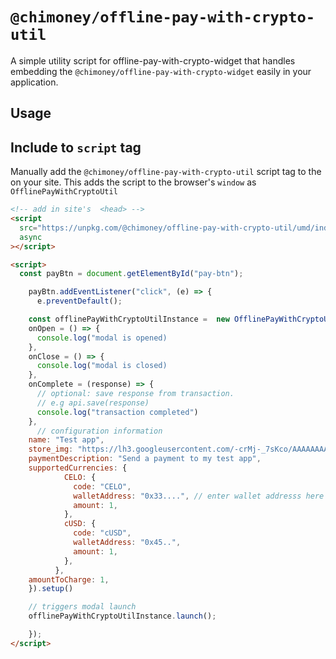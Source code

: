 # `@chimoney/offline-pay-with-crypto-util`

A simple utility script for offline-pay-with-crypto-widget that handles embedding the `@chimoney/offline-pay-with-crypto-widget` easily in your application.

## Usage

## Include to `script` tag

Manually add the `@chimoney/offline-pay-with-crypto-util` script tag to the <head> on your site. This adds the script to the browser's `window` as `OfflinePayWithCryptoUtil`

```html
<!-- add in site's  <head> -->
<script
  src="https://unpkg.com/@chimoney/offline-pay-with-crypto-util/umd/index.js"
  async
></script>
```

```html
<script>
  const payBtn = document.getElementById("pay-btn");

    payBtn.addEventListener("click", (e) => {
      e.preventDefault();

    const offlinePayWithCryptoUtilInstance =  new OfflinePayWithCryptoUtil({
    onOpen = () => {
      console.log("modal is opened)
    },
    onClose = () => {
      console.log("modal is closed)
    },
    onComplete = (response) => {
      // optional: save response from transaction.
      // e.g api.save(response)
      console.log("transaction completed")
    },
      // configuration information
    name: "Test app",
    store_img: "https://lh3.googleusercontent.com/-crMj-_7sKco/AAAAAAAAAAI/AAAAAAAAAAA/8wRiFKrmpe8/s88-p-k-no-ns-nd/photo.jpg",
    paymentDescription: "Send a payment to my test app",
    supportedCurrencies: {
            CELO: {
              code: "CELO",
              walletAddress: "0x33....", // enter wallet addresss here
              amount: 1,
            },
            cUSD: {
              code: "cUSD",
              walletAddress: "0x45..",
              amount: 1,
            },
          },
    amountToCharge: 1,
    }).setup()

    // triggers modal launch
    offlinePayWithCryptoUtilInstance.launch();

    });
</script>
```
